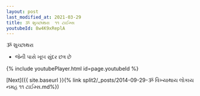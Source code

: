```yaml
---
layout: post
last_modified_at: 2021-03-29
title: ૐ શુચ્છાથરા  ૧૧ ટાઈમ્સ
youtubeId: 8w4K9xReplA
---
```

 
 
 ૐ શુચ્છાથરા   
 
 -  જેની પાસે ખૂબ સુંદર છત્ર છે 
 
  
 
  
 
 
 
 
 
 


{% include youtubePlayer.html id=page.youtubeId %}
 
[Next]({{ site.baseurl }}{% link  split2/_posts/2014-09-29-ૐ વિખ્યાથાય લોકાય નમહ ૧૧ ટાઈમ્સ.md%})
 
